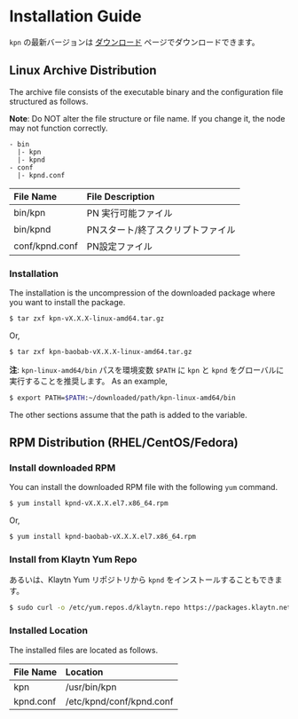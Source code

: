 # Installation Guide <a id="installation-guide"></a>

`kpn`  の最新バージョンは [ダウンロード](../download.md) ページでダウンロードできます。

## Linux Archive Distribution <a id="linux-archive-distribution"></a>

The archive file consists of the executable binary and the configuration file structured as follows.

**Note**: Do NOT alter the file structure or file name. If you change it, the node may not function correctly.

```text
- bin
  |- kpn
  |- kpnd
- conf
  |- kpnd.conf
```

| File Name      | File Description   |
|:-------------- |:------------------ |
| bin/kpn        | PN 実行可能ファイル        |
| bin/kpnd       | PNスタート/終了スクリプトファイル |
| conf/kpnd.conf | PN設定ファイル           |

### Installation <a id="installation"></a>

The installation is the uncompression of the downloaded package where you want to install the package.

```bash
$ tar zxf kpn-vX.X.X-linux-amd64.tar.gz
```

Or,

```bash
$ tar zxf kpn-baobab-vX.X.X-linux-amd64.tar.gz
```

**注**: `kpn-linux-amd64/bin` パスを環境変数 `$PATH` に `kpn` と `kpnd` をグローバルに実行することを推奨します。 As an example,

```bash
$ export PATH=$PATH:~/downloaded/path/kpn-linux-amd64/bin
```

The other sections assume that the path is added to the variable.

## RPM Distribution \(RHEL/CentOS/Fedora\) <a id="rpm-rhel-centos-fedora"></a>

### Install downloaded RPM <a id="install-downloaded-rpm"></a>

You can install the downloaded RPM file with the following `yum` command.

```bash
$ yum install kpnd-vX.X.X.el7.x86_64.rpm
```

Or,

```bash
$ yum install kpnd-baobab-vX.X.X.el7.x86_64.rpm
```

### Install from Klaytn Yum Repo <a id="install-from-klaytn-yum-repo"></a>

あるいは、Klaytn Yum リポジトリから `kpnd` をインストールすることもできます。

```bash
$ sudo curl -o /etc/yum.repos.d/klaytn.repo https://packages.klaytn.net/config/rhel/7/prod.repo && sudo yum install kpnd
```

### Installed Location <a id="installed-location"></a>

The installed files are located as follows.

| File Name | Location                 |
|:--------- |:------------------------ |
| kpn       | /usr/bin/kpn             |
| kpnd.conf | /etc/kpnd/conf/kpnd.conf |



